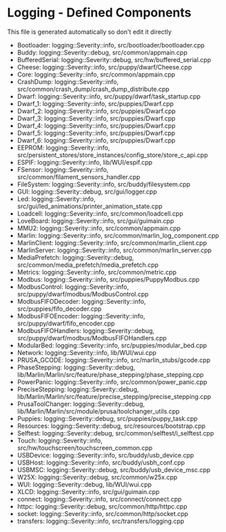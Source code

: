 # Logging - Defined Components
This file is generated automatically so don't edit it directly

- Bootloader: logging::Severity::info, src/bootloader/bootloader.cpp
- Buddy: logging::Severity::debug, src/common/appmain.cpp
- BufferedSerial: logging::Severity::debug, src/hw/buffered_serial.cpp
- Cheese: logging::Severity::info, src/puppy/dwarf/Cheese.cpp
- Core: logging::Severity::info, src/common/appmain.cpp
- CrashDump: logging::Severity::info, src/common/crash_dump/crash_dump_distribute.cpp
- Dwarf: logging::Severity::info, src/puppy/dwarf/task_startup.cpp
- Dwarf_1: logging::Severity::info, src/puppies/Dwarf.cpp
- Dwarf_2: logging::Severity::info, src/puppies/Dwarf.cpp
- Dwarf_3: logging::Severity::info, src/puppies/Dwarf.cpp
- Dwarf_4: logging::Severity::info, src/puppies/Dwarf.cpp
- Dwarf_5: logging::Severity::info, src/puppies/Dwarf.cpp
- Dwarf_6: logging::Severity::info, src/puppies/Dwarf.cpp
- EEPROM: logging::Severity::info, src/persistent_stores/store_instances/config_store/store_c_api.cpp
- ESPIF: logging::Severity::info, lib/WUI/espif.cpp
- FSensor: logging::Severity::info, src/common/filament_sensors_handler.cpp
- FileSystem: logging::Severity::info, src/buddy/filesystem.cpp
- GUI: logging::Severity::debug, src/gui/logger.cpp
- Led: logging::Severity::info, src/gui/led_animations/printer_animation_state.cpp
- Loadcell: logging::Severity::info, src/common/loadcell.cpp
- LoveBoard: logging::Severity::info, src/gui/guimain.cpp
- MMU2: logging::Severity::info, src/common/appmain.cpp
- Marlin: logging::Severity::info, src/common/marlin_log_component.cpp
- MarlinClient: logging::Severity::info, src/common/marlin_client.cpp
- MarlinServer: logging::Severity::info, src/common/marlin_server.cpp
- MediaPrefetch: logging::Severity::debug, src/common/media_prefetch/media_prefetch.cpp
- Metrics: logging::Severity::info, src/common/metric.cpp
- Modbus: logging::Severity::info, src/puppies/PuppyModbus.cpp
- ModbusControl: logging::Severity::info, src/puppy/dwarf/modbus/ModbusControl.cpp
- ModbusFIFODecoder: logging::Severity::info, src/puppies/fifo_decoder.cpp
- ModbusFIFOEncoder: logging::Severity::info, src/puppy/dwarf/fifo_encoder.cpp
- ModbusFIFOHandlers: logging::Severity::debug, src/puppy/dwarf/modbus/ModbusFIFOHandlers.cpp
- ModularBed: logging::Severity::info, src/puppies/modular_bed.cpp
- Network: logging::Severity::info, lib/WUI/wui.cpp
- PRUSA_GCODE: logging::Severity::info, src/marlin_stubs/gcode.cpp
- PhaseStepping: logging::Severity::debug, lib/Marlin/Marlin/src/feature/phase_stepping/phase_stepping.cpp
- PowerPanic: logging::Severity::info, src/common/power_panic.cpp
- PreciseStepping: logging::Severity::debug, lib/Marlin/Marlin/src/feature/precise_stepping/precise_stepping.cpp
- PrusaToolChanger: logging::Severity::debug, lib/Marlin/Marlin/src/module/prusa/toolchanger_utils.cpp
- Puppies: logging::Severity::debug, src/puppies/puppy_task.cpp
- Resources: logging::Severity::debug, src/resources/bootstrap.cpp
- Selftest: logging::Severity::debug, src/common/selftest/i_selftest.cpp
- Touch: logging::Severity::info, src/hw/touchscreen/touchscreen_common.cpp
- USBDevice: logging::Severity::info, src/buddy/usb_device.cpp
- USBHost: logging::Severity::info, src/buddy/usbh_conf.cpp
- USBMSC: logging::Severity::debug, src/buddy/usb_device_msc.cpp
- W25X: logging::Severity::debug, src/common/w25x.cpp
- WUI: logging::Severity::debug, lib/WUI/wui.cpp
- XLCD: logging::Severity::info, src/gui/guimain.cpp
- connect: logging::Severity::info, src/connect/connect.cpp
- httpc: logging::Severity::debug, src/common/http/httpc.cpp
- socket: logging::Severity::info, src/common/http/socket.cpp
- transfers: logging::Severity::info, src/transfers/logging.cpp
